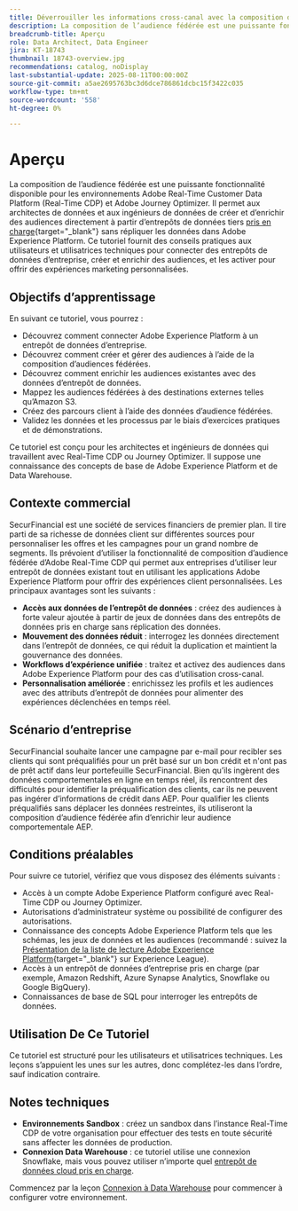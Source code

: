 ```yaml
---
title: Déverrouiller les informations cross-canal avec la composition d’audiences fédérées
description: La composition de l’audience fédérée est une puissante fonctionnalité qui permet aux architectes et aux ingénieurs de données de créer et d’enrichir des audiences directement à partir d’entrepôts de données tiers.
breadcrumb-title: Aperçu
role: Data Architect, Data Engineer
jira: KT-18743
thumbnail: 18743-overview.jpg
recommendations: catalog, noDisplay
last-substantial-update: 2025-08-11T00:00:00Z
source-git-commit: a5ae2695763bc3d6dce786861dcbc15f3422c035
workflow-type: tm+mt
source-wordcount: '558'
ht-degree: 0%

---
```



# Aperçu

La composition de l’audience fédérée est une puissante fonctionnalité disponible pour les environnements Adobe Real-Time Customer Data Platform (Real-Time CDP) et Adobe Journey Optimizer. Il permet aux architectes de données et aux ingénieurs de données de créer et d’enrichir des audiences directement à partir d’entrepôts de données tiers [pris en charge](https://experienceleague.adobe.com/fr/docs/federated-audience-composition/using/start/access-prerequisites){target="_blank"} sans répliquer les données dans Adobe Experience Platform. Ce tutoriel fournit des conseils pratiques aux utilisateurs et utilisatrices techniques pour connecter des entrepôts de données d’entreprise, créer et enrichir des audiences, et les activer pour offrir des expériences marketing personnalisées.

## Objectifs d’apprentissage

En suivant ce tutoriel, vous pourrez :

- Découvrez comment connecter Adobe Experience Platform à un entrepôt de données d’entreprise.
- Découvrez comment créer et gérer des audiences à l’aide de la composition d’audiences fédérées.
- Découvrez comment enrichir les audiences existantes avec des données d’entrepôt de données.
- Mappez les audiences fédérées à des destinations externes telles qu’Amazon S3.
- Créez des parcours client à l’aide des données d’audience fédérées.
- Validez les données et les processus par le biais d’exercices pratiques et de démonstrations.

Ce tutoriel est conçu pour les architectes et ingénieurs de données qui travaillent avec Real-Time CDP ou Journey Optimizer. Il suppose une connaissance des concepts de base de Adobe Experience Platform et de Data Warehouse.

## Contexte commercial

SecurFinancial est une société de services financiers de premier plan. Il tire parti de sa richesse de données client sur différentes sources pour personnaliser les offres et les campagnes pour un grand nombre de segments. Ils prévoient d’utiliser la fonctionnalité de composition d’audience fédérée d’Adobe Real-Time CDP qui permet aux entreprises d’utiliser leur entrepôt de données existant tout en utilisant les applications Adobe Experience Platform pour offrir des expériences client personnalisées. Les principaux avantages sont les suivants :

- **Accès aux données de l’entrepôt de données** : créez des audiences à forte valeur ajoutée à partir de jeux de données dans des entrepôts de données pris en charge sans réplication des données.
- **Mouvement des données réduit** : interrogez les données directement dans l’entrepôt de données, ce qui réduit la duplication et maintient la gouvernance des données.
- **Workflows d’expérience unifiée** : traitez et activez des audiences dans Adobe Experience Platform pour des cas d’utilisation cross-canal.
- **Personnalisation améliorée** : enrichissez les profils et les audiences avec des attributs d’entrepôt de données pour alimenter des expériences déclenchées en temps réel.

## Scénario d’entreprise

SecurFinancial souhaite lancer une campagne par e-mail pour recibler ses clients qui sont préqualifiés pour un prêt basé sur un bon crédit et n&#39;ont pas de prêt actif dans leur portefeuille SecurFinancial. Bien qu’ils ingèrent des données comportementales en ligne en temps réel, ils rencontrent des difficultés pour identifier la préqualification des clients, car ils ne peuvent pas ingérer d’informations de crédit dans AEP. Pour qualifier les clients préqualifiés sans déplacer les données restreintes, ils utiliseront la composition d’audience fédérée afin d’enrichir leur audience comportementale AEP.



## Conditions préalables

Pour suivre ce tutoriel, vérifiez que vous disposez des éléments suivants :

- Accès à un compte Adobe Experience Platform configuré avec Real-Time CDP ou Journey Optimizer.
- Autorisations d’administrateur système ou possibilité de configurer des autorisations.
- Connaissance des concepts Adobe Experience Platform tels que les schémas, les jeux de données et les audiences (recommandé : suivez la [Présentation de la liste de lecture Adobe Experience Platform](https://experienceleague.adobe.com/fr/playlists/experience-platform-introduction?lang=en){target="_blank"} sur Experience League).
- Accès à un entrepôt de données d’entreprise pris en charge (par exemple, Amazon Redshift, Azure Synapse Analytics, Snowflake ou Google BigQuery).
- Connaissances de base de SQL pour interroger les entrepôts de données.

## Utilisation De Ce Tutoriel

Ce tutoriel est structuré pour les utilisateurs et utilisatrices techniques. Les leçons s’appuient les unes sur les autres, donc complétez-les dans l’ordre, sauf indication contraire.

## Notes techniques

- **Environnements Sandbox** : créez un sandbox dans l’instance Real-Time CDP de votre organisation pour effectuer des tests en toute sécurité sans affecter les données de production.
- **Connexion Data Warehouse** : ce tutoriel utilise une connexion Snowflake, mais vous pouvez utiliser n’importe quel [entrepôt de données cloud pris en charge](https://experienceleague.adobe.com/fr/docs/federated-audience-composition/using/start/access-prerequisites).

Commencez par la leçon [Connexion à Data Warehouse](data-warehouse-connection.md) pour commencer à configurer votre environnement.
